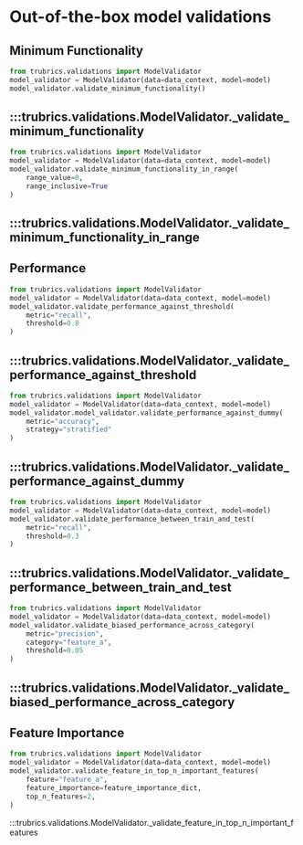 # Out-of-the-box model validations

## Minimum Functionality
```py
from trubrics.validations import ModelValidator
model_validator = ModelValidator(data=data_context, model=model)
model_validator.validate_minimum_functionality()
```
:::trubrics.validations.ModelValidator._validate_minimum_functionality
----
```py
from trubrics.validations import ModelValidator
model_validator = ModelValidator(data=data_context, model=model)
model_validator.validate_minimum_functionality_in_range(
    range_value=0,
    range_inclusive=True
)
```
:::trubrics.validations.ModelValidator._validate_minimum_functionality_in_range
----

## Performance
```py
from trubrics.validations import ModelValidator
model_validator = ModelValidator(data=data_context, model=model)
model_validator.validate_performance_against_threshold(
    metric="recall",
    threshold=0.8
)
```
:::trubrics.validations.ModelValidator._validate_performance_against_threshold
----
```py
from trubrics.validations import ModelValidator
model_validator = ModelValidator(data=data_context, model=model)
model_validator.model_validator.validate_performance_against_dummy(
    metric="accuracy",
    strategy="stratified"
)
```
:::trubrics.validations.ModelValidator._validate_performance_against_dummy
----
```py
from trubrics.validations import ModelValidator
model_validator = ModelValidator(data=data_context, model=model)
model_validator.validate_performance_between_train_and_test(
    metric="recall",
    threshold=0.3
)
```
:::trubrics.validations.ModelValidator._validate_performance_between_train_and_test
----
```py
from trubrics.validations import ModelValidator
model_validator = ModelValidator(data=data_context, model=model)
model_validator.validate_biased_performance_across_category(
    metric="precision",
    category="feature_a",
    threshold=0.05
)
```
:::trubrics.validations.ModelValidator._validate_biased_performance_across_category
----

## Feature Importance
```py
from trubrics.validations import ModelValidator
model_validator = ModelValidator(data=data_context, model=model)
model_validator.validate_feature_in_top_n_important_features(
    feature="feature_a",
    feature_importance=feature_importance_dict,
    top_n_features=2,
)
```
:::trubrics.validations.ModelValidator._validate_feature_in_top_n_important_features
